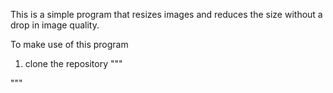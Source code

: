 This is a simple program that resizes images and reduces the size without a drop in image quality.

To make use of this program
1. clone the repository
"""

"""
